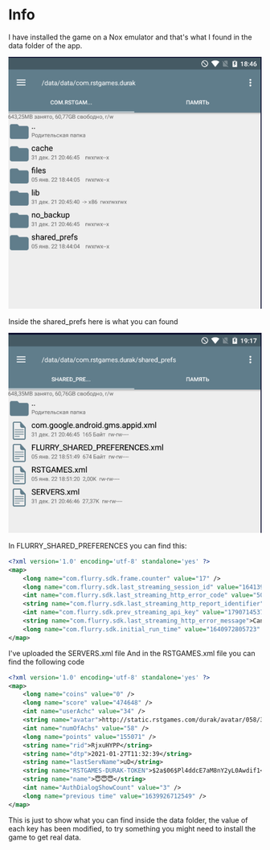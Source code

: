 # Info
I have installed the game on a Nox emulator and that's what I found in the data folder of the app.

![folders inside com.rstgames.durak](/images/image1.png)

Inside the shared_prefs here is what you can found

![files inside shared_prefs](/images/image2.png)

In FLURRY_SHARED_PREFERENCES you can find this:
```xml
<?xml version='1.0' encoding='utf-8' standalone='yes' ?>
<map>
    <long name="com.flurry.sdk.frame.counter" value="17" />
    <long name="com.flurry.sdk.last_streaming_session_id" value="1641397710987" />
    <int name="com.flurry.sdk.last_streaming_http_error_code" value="503" />
    <string name="com.flurry.sdk.last_streaming_http_report_identifier">7f3t5ebg-53d3-4ty9-878a-8d4aa9567814</string>
    <int name="com.flurry.sdk.prev_streaming_api_key" value="1790714537" />
    <string name="com.flurry.sdk.last_streaming_http_error_message">Can not parse http error message: NULL</string>
    <long name="com.flurry.sdk.initial_run_time" value="1640972805723" />
</map>
```
I've uploaded the SERVERS.xml file
And in the RSTGAMES.xml file you can find the following code
```xml
<?xml version='1.0' encoding='utf-8' standalone='yes' ?>
<map>
    <long name="coins" value="0" />
    <long name="score" value="474648" />
    <int name="userAchc" value="34" />
    <string name="avatar">http://static.rstgames.com/durak/avatar/058/339/58339319.jpg?1610826974348</string>
    <int name="numOfAchs" value="58" />
    <long name="points" value="155071" />
    <string name="rid">RjxuHYPP</string>
    <string name="dtp">2021-01-27T11:32:39</string>
    <string name="lastServName">uD</string>
    <string name="RSTGAMES-DURAK-TOKEN">$2a$06$Pl4ddcE7aM8nY2yL0Awdif1</string>
    <string name="name">😇😇😇</string>
    <int name="AuthDialogShowCount" value="3" />
    <long name="previous time" value="1639926712549" />
</map>
```
This is just to show what you can find inside the data folder, the value of each key has been modified, to try something you might need to install the game to get real data.
